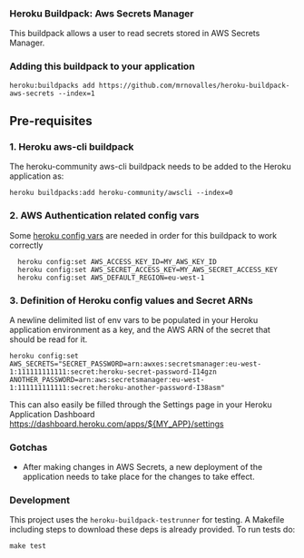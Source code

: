 ### Heroku Buildpack: Aws Secrets Manager

This buildpack allows a user to read secrets stored in AWS Secrets Manager.

### Adding this buildpack to your application

```
heroku:buildpacks add https://github.com/mrnovalles/heroku-buildpack-aws-secrets --index=1
```

## Pre-requisites

### 1. Heroku aws-cli buildpack

The heroku-community aws-cli buildpack needs to be added to the Heroku application as:

```
heroku buildpacks:add heroku-community/awscli --index=0
```

### 2. AWS Authentication related config vars

Some [heroku config vars](https://devcenter.heroku.com/articles/config-vars) are needed in order for this buildpack to work correctly

```
  heroku config:set AWS_ACCESS_KEY_ID=MY_AWS_KEY_ID
  heroku config:set AWS_SECRET_ACCESS_KEY=MY_AWS_SECRET_ACCESS_KEY
  heroku config:set AWS_DEFAULT_REGION=eu-west-1
```

### 3. Definition of Heroku config values and Secret ARNs

A newline delimited list of env vars to be populated in your Heroku application environment as a key, and the AWS ARN of the secret that should be read for it.

```
heroku config:set AWS_SECRETS="SECRET_PASSWORD=arn:awxes:secretsmanager:eu-west-1:111111111111:secret:heroku-secret-password-I14gzn
ANOTHER_PASSWORD=arn:aws:secretsmanager:eu-west-1:111111111111:secret:heroku-another-password-I38asm"
```

This can also easily be filled through the Settings page in your Heroku Application Dashboard https://dashboard.heroku.com/apps/${MY_APP}/settings

### Gotchas

- After making changes in AWS Secrets, a new deployment of the application needs to take place for the changes to take effect.

### Development

This project uses the `heroku-buildpack-testrunner` for testing. A Makefile including steps to download these deps is already provided.
To run tests do:

```
make test
```
